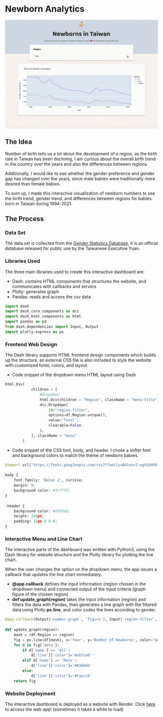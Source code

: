 # Newborn Analytics
![dashboard-landing-page](https://github.com/HuWenShin/newborn-analytics/blob/main/test.gif)

## The Idea

Number of birth tells us a lot about the development of a region, as the birth rate in Taiwan has been declining, I am curious about the overall birth trend in the country over the years and also the differences between regions. 

Additionally, I would like to see whether the gender preference and gender gap has changed over the years, since male babies were traditionally more desired than female babies.

To sum up, I made this interactive visualization of newborn numbers to see the birth trend, gender trend, and differences between regions for babies born in Taiwan during 1994-2021.

## The Process

### Data Set

The data set is collected from the [Gender Statistics Database](https://www.gender.ey.gov.tw/gecdb/Stat_Statistics_Query.aspx?sn=Lm21RKW7az4fHULaHwlb7w%3D%3D&statsn=81ca3xOmq7PeQ19JLb29nw%3D%3D&d=&n=5487), it is an official database released for public use by the Taiwanese Executive Yuan.

### Libraries Used

The three main libraries used to create this interactive dashboard are:

- Dash: contains HTML components that structures the website, and communicates with callbacks and servers
- Plotly: generates graph
- Pandas: reads and access the csv data

```python
import dash
import dash_core_components as dcc
import dash_html_components as html
import pandas as pd
from dash.dependencies import Input, Output
import plotly.express as px
```

### Frontend Web Design

The Dash library supports HTML frontend design components which builds up the structure, an external CSS file is also included to style the website with customized fonts, colors, and layout.

- Code snippet of the dropdown menu HTML layout using Dash

```python
html.Div(
            children = [
                #dropdown
                html.Div(children = "Region", className = "menu-title"),
                dcc.Dropdown(
                    id="region-filter",
                    options=df.Region.unique(),
                    value='Total',
                    clearable=False
                ),
            ], className = "menu"
        )
```

- Code snippet of the CSS font, body, and header. I chose a softer font and background colors to match the theme of newborn babies.

```python
@import url('https://fonts.googleapis.com/css2?family=Baloo+2:wght@400;700&display=swap');

body {
    font-family: 'Baloo 2', cursive;
    margin: 0;
    background-color: #fcf7f7;
}

.header {
    background-color: #d7dfeb;
    height: 288px;
    padding: 16px 0 0 0;
}
```

### Interactive Menu and Line Chart

The interactive parts of the dashboard was written with Python3, using the Dash library for website structure and the Plotly library for plotting the line chart.

When the user changes the option on the dropdown menu, the app issues a callback that updates the line chart immediately.

- **@app.callback** defines the input information (region chosen in the dropdown menu) and connected output of the input criteria (graph figure of the chosen region)
- **def update_graph(region)** takes the input information (region) and filters the data with Pandas, then generates a line graph with the filtered data using Plotly **px.line**, and color codes the lines according to gender.

```python
@app.callback(Output('number-graph', 'figure'), Input('region-filter', 'value'))

def update_graph(region):
    mask = (df.Region == region)
    fig = px.line(df[mask], x='Year', y='Number of Newborns', color='Gender', title='Trend of Newborn Numbers')
    for d in fig['data']:
        if d['name'] == 'All':
            d['line']['color']='#ab7ce6'
        elif d['name'] == 'Male':
            d['line']['color']='#81b9eb'
        else:
            d['line']['color']='#faacc6'
    return fig
```

### Website Deployment

The interactive dashboard is deployed as a website with Render.
Click [here](https://newborn-analytics.onrender.com/) to access the web app! (sometimes it takes a while to load)
